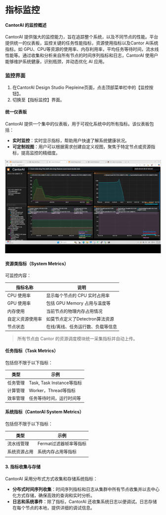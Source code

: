 # 指标监控

#### CantorAI 的监控概述

CantorAI 提供强大的监控能力，旨在追踪整个系统，以及不同节点的性能。平台提供统一的仪表板，监控关键的任务性能指标，资源使用指标以及Cantor AI系统指标。如 GPU、CPU等资源的使用率、内存利用率，平均任务等待时间，流水线性能等。通过收集和分析来自所有节点的时间序列指标和日志，CantorAI 使用户能够维护系统健康，识别瓶颈，并动态优化 AI 应用。

### 监控界面

1. 在CantorAI Design Studio Piepleine页面，点击顶部菜单栏中的【监控按钮】。
2. 切换至【指标监控】界面。

#### 统一仪表板

CantorAI 提供一个集中的仪表板，用于可视化系统中的所有指标。该仪表板包括：

- **实时监控**：实时显示指标，帮助用户快速了解系统健康状况。
- **可定制视图**：用户可以根据需求创建自定义视图，聚焦于特定节点或资源指标，提高监控的精细度。

![image-20250510081505193](images/monitor.png)

#### 资源类指标（System Metrics）

可监控内容：

| 指标名称         | 说明                              |
| ---------------- | --------------------------------- |
| CPU 使用率       | 显示每个节点的 CPU 实时占用率     |
| GPU 使用率       | 包括 GPU Memory 占用与温度等      |
| 内存使用         | 当前节点的物理内存占用情况        |
| 自定义资源使用率 | 如莫节点定义了Detectron算法资源   |
| 节点状态         | 在线/离线、任务运行数、负载等信息 |

>  所有节点由 Cantor 的资源调度模块统一采集指标并自动上传。

#### 任务指标（Task Metrics）

包括但不限于以下指标：

| 类型     | 示例                      |
| -------- | ------------------------- |
| 任务管理 | Task, Task Instance等指标 |
| 计算管理 | Worker，Thread等指标      |
| 效率管理 | 任务等待时间，运行时间等  |

#### 系统指标（CantorAI System Metrics）

包括但不限于以下指标：

| 类型         | 示例                   |
| ------------ | ---------------------- |
| 流水线管理   | Fermat过滤器帧率等指标 |
| 系统资源占用 | 系统内存占用等指标     |
|              |                        |

#### 3. 指标收集与存储

CantorAI 采用分布式方式收集和存储系统指标：

- **分布式时间序列收集**：时间序列指标和日志从集群中所有节点收集并以去中心化方式存储，确保高效的查询和实时分析。
- **日志和系统事件**：除了指标，CantorAI 还收集系统日志以便调试。日志存储在每个节点的本地，提供详细的调试信息。

